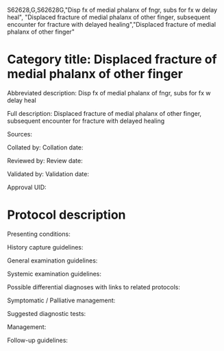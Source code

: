 S62628,G,S62628G,"Disp fx of medial phalanx of fngr, subs for fx w delay heal", "Displaced fracture of medial phalanx of other finger, subsequent encounter for fracture with delayed healing","Displaced fracture of medial phalanx of other finger"
# Category title: Displaced fracture of medial phalanx of other finger

Abbreviated description: Disp fx of medial phalanx of fngr, subs for fx w delay heal

Full description: Displaced fracture of medial phalanx of other finger, subsequent encounter for fracture with delayed healing

Sources:

Collated by:
Collation date:

Reviewed by:
Review date:

Validated by:
Validation date:

Approval UID:

# Protocol description

Presenting conditions:

History capture guidelines:

General examination guidelines:

Systemic examination guidelines:

Possible differential diagnoses with links to related protocols:

Symptomatic / Palliative management:

Suggested diagnostic tests:

Management:

Follow-up guidelines:
